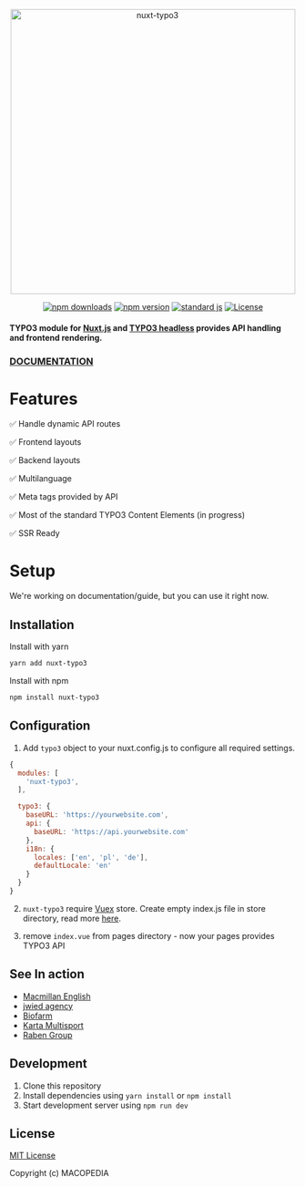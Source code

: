 <p align="center">
  <img align="center" width="500" src="docs/static/nuxt_typo3.svg" alt="nuxt-typo3">
</p>
<p align="center">
  <a href="https://npmjs.com/package/nuxt-typo3"><img src="https://img.shields.io/npm/v/nuxt-typo3/latest.svg?style=flat-square" alt="npm downloads"></a>
  <a href="https://npmjs.com/package/nuxt-typo3"><img src="https://img.shields.io/npm/dt/nuxt-typo3.svg?style=flat-square" alt="npm version"></a>
  <a href="https://standardjs.com"><img src="https://img.shields.io/badge/code_style-standard-brightgreen.svg?style=flat-square" alt="standard js"></a>
  <a href="https://www.npmjs.com/package/nuxt-typo3"><img src="https://img.shields.io/npm/l/nuxt-typo3.svg?style=flat-square" alt="License"></a>
</p>

#### TYPO3 module for [Nuxt.js](https://nuxtjs.org) and [TYPO3 headless](https://github.com/TYPO3-Initiatives/headless) provides API handling and frontend rendering.

### [DOCUMENTATION](https://typo3-initiatives.github.io/nuxt-typo3/)

# Features

✅ Handle dynamic API routes

✅ Frontend layouts

✅ Backend layouts

✅ Multilanguage

✅ Meta tags provided by API

✅ Most of the standard TYPO3 Content Elements (in progress)

✅ SSR Ready

# Setup

We're working on documentation/guide, but you can use it right now.

## Installation

Install with yarn

```sh
yarn add nuxt-typo3
```

Install with npm

```sh
npm install nuxt-typo3
```

## Configuration

1. Add `typo3` object to your nuxt.config.js to configure all required settings.

```js
{
  modules: [
    'nuxt-typo3',
  ],

  typo3: {
    baseURL: 'https://yourwebsite.com',
    api: {
      baseURL: 'https://api.yourwebsite.com'
    },
    i18n: {
      locales: ['en', 'pl', 'de'],
      defaultLocale: 'en'
    }
  }
}
```

2. `nuxt-typo3` require [Vuex](https://vuex.vuejs.org/) store. Create empty index.js file in store directory, read more [here](https://nuxtjs.org/guide/vuex-store).

3. remove `index.vue` from pages directory - now your pages provides TYPO3 API

## See In action

- [Macmillan English](https://www.macmillanenglish.com)
- [jwied agency](https://www.jwied.de)
- [Biofarm](https://www.biofarm.pl/)
- [Karta Multisport](https://www.kartamultisport.pl/)
- [Raben Group](https://raben-group.com/)

## Development

1. Clone this repository
2. Install dependencies using `yarn install` or `npm install`
3. Start development server using `npm run dev`

## License

[MIT License](./LICENSE)

Copyright (c) MACOPEDIA
 
